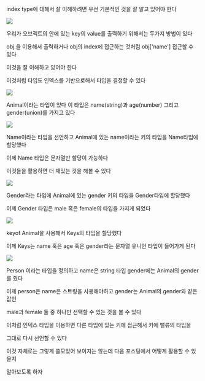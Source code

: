 index type에 대해서 잘 이해하려면 우선 기본적인 것을 잘 알고 있어야 한다

![](https://images.velog.io/images/feelslikemmmm/post/b426802b-9390-427c-be55-fca7896544cd/%E1%84%89%E1%85%B3%E1%84%8F%E1%85%B3%E1%84%85%E1%85%B5%E1%86%AB%E1%84%89%E1%85%A3%E1%86%BA%202021-05-31%20%E1%84%8B%E1%85%A9%E1%84%92%E1%85%AE%202.09.11.png)

우리가 오브젝트의 안에 있는 key의 value를 출력하기 위해서는 두가지 방법이 있다

obj.을 이용해서 출력하거나 obj의 index에 접근하는 것처럼 obj['name'] 접근할 수 있다

이것을 잘 이해하고 있어야 한다

이것처럼 타입도 인덱스를 기반으로해서 타입을 결정할 수 있다

![](https://images.velog.io/images/feelslikemmmm/post/b23abcf4-132c-4e8e-a466-b6cf2ac939eb/%E1%84%89%E1%85%B3%E1%84%8F%E1%85%B3%E1%84%85%E1%85%B5%E1%86%AB%E1%84%89%E1%85%A3%E1%86%BA%202021-05-31%20%E1%84%8B%E1%85%A9%E1%84%92%E1%85%AE%202.11.05.png)

Animal이라는 타입이 있다 이 타입은 name(string)과 age(number) 그리고 gender(union)를 가지고 있다

![](https://images.velog.io/images/feelslikemmmm/post/c7eff3e5-c6ec-4d33-8c90-7d669f848ac8/%E1%84%89%E1%85%B3%E1%84%8F%E1%85%B3%E1%84%85%E1%85%B5%E1%86%AB%E1%84%89%E1%85%A3%E1%86%BA%202021-05-31%20%E1%84%8B%E1%85%A9%E1%84%92%E1%85%AE%202.11.56.png)

Name이라는 타입을 선언하고 Animal에 있는 name이라는 키의 타입을 Name타입에 할당했다

이제 Name 타입은 문자열만 할당이 가능하다

이것들을 활용하면 더 재밌는 것을 해볼 수 있다

![](https://images.velog.io/images/feelslikemmmm/post/cd684470-bd51-44d2-bc4e-8c7dd015f780/%E1%84%89%E1%85%B3%E1%84%8F%E1%85%B3%E1%84%85%E1%85%B5%E1%86%AB%E1%84%89%E1%85%A3%E1%86%BA%202021-05-31%20%E1%84%8B%E1%85%A9%E1%84%92%E1%85%AE%202.13.07.png)

Gender라는 타입에 Animal에 있는 gender 키의 타입을 Gender타입에 할당했다

이제 Gender 타입은 male 혹은 female의 타입을 가지게 되었다

![](https://images.velog.io/images/feelslikemmmm/post/b61d0d6a-242e-4518-ac5f-bd7204e5880e/%E1%84%89%E1%85%B3%E1%84%8F%E1%85%B3%E1%84%85%E1%85%B5%E1%86%AB%E1%84%89%E1%85%A3%E1%86%BA%202021-05-31%20%E1%84%8B%E1%85%A9%E1%84%92%E1%85%AE%202.13.57.png)

keyof Animal을 사용해서 Keys의 타입을 할당했다

이제 Keys는 name 혹은 age 혹은 gender라는 문자열 유니언 타입이 들어가게 된다

![](https://images.velog.io/images/feelslikemmmm/post/5693cbcf-df41-4d5b-9a54-3c218d01b576/%E1%84%89%E1%85%B3%E1%84%8F%E1%85%B3%E1%84%85%E1%85%B5%E1%86%AB%E1%84%89%E1%85%A3%E1%86%BA%202021-05-31%20%E1%84%8B%E1%85%A9%E1%84%92%E1%85%AE%202.15.16.png)

Person 이라는 타입을 정의하고 name은 string 타입 gender에는 Animal의 gender를 줬다

이제 person은 name은 스트링을 사용해야하고 gender는 Animal의 gender와 같은 값인

male과 female 둘 중 하나만 선택할 수 있는 것을 볼 수 있다

이처럼 인덱스 타입을 이용하면 다른 타입에 있는 키에 접근해서 키에 밸류의 타입을

그대로 다시 선언할 수 있다

이것 자체로는 그렇게 쓸모있어 보이지는 않는데 다음 포스팅에서 어떻게 활용할 수 있을지

알아보도록 하자
